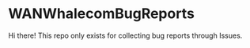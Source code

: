 # WANWhalecomBugReports

Hi there! This repo only exists for collecting bug reports through Issues.
